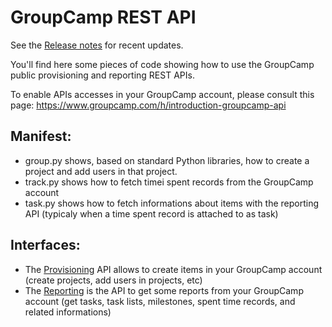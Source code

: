 # GroupCamp REST API

See the [Release notes](ChangeLog.md) for recent updates.

You'll find here some pieces of code showing how to use the
GroupCamp public provisioning and reporting REST APIs.

To enable APIs accesses in your GroupCamp account, please consult
this page: https://www.groupcamp.com/h/introduction-groupcamp-api

## Manifest:

* group.py shows, based on standard Python libraries, how to create
  a project and add users in that project.
* track.py shows how to fetch timei spent records from the GroupCamp
  account
* task.py shows how to fetch informations about items with 
  the reporting API (typicaly when a time spent record is attached
  to as task)

## Interfaces:

* The [Provisioning](doc-provisioning/README.md) API allows to create items
  in your GroupCamp account (create projects, add users in projects, etc)
* The [Reporting](doc-reporting/README.md) is the API to get some reports from
  your GroupCamp account (get tasks, task lists, milestones, spent time records,
  and related informations)


